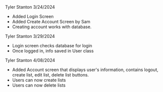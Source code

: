 Tyler Stanton 3/24/2024
 - Added Login Screen
 - Added Create Account Screen by Sam
 - Creating account works with database.
 
Tyler Stanton 3/29/2024
 - Login screen checks database for login
 - Once logged in, info saved in User class
 
Tyler Stanton 4/08/2024
 - Added Account screen that displays user's information, contains logout, create list, edit list, delete list buttons.
 - Users can now create lists
 - Users can now delete lists